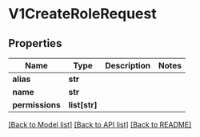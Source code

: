 # V1CreateRoleRequest

## Properties
Name | Type | Description | Notes
------------ | ------------- | ------------- | -------------
**alias** | **str** |  | 
**name** | **str** |  | 
**permissions** | **list[str]** |  | 

[[Back to Model list]](../README.md#documentation-for-models) [[Back to API list]](../README.md#documentation-for-api-endpoints) [[Back to README]](../README.md)

